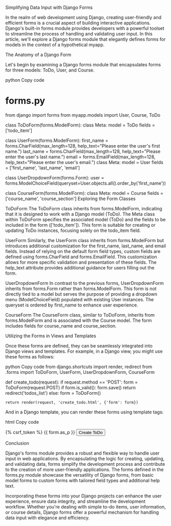 Simplifying Data Input with Django Forms

In the realm of web development using Django, creating user-friendly and efficient forms is a crucial aspect of building interactive applications. Django's built-in forms module provides developers with a powerful toolset to streamline the process of handling and validating user input. In this article, we'll explore a Django forms module that elegantly defines forms for models in the context of a hypothetical myapp.

The Anatomy of a Django Form

Let's begin by examining a Django forms module that encapsulates forms for three models: ToDo, User, and Course.

python
Copy code
# forms.py
from django import forms
from myapp.models import User, Course, ToDo

class ToDoForm(forms.ModelForm):
    class Meta:
        model = ToDo
        fields = ['todo_item']
        
class UserForm(forms.ModelForm):
    first_name = forms.CharField(max_length=128, help_text="Please enter the user's first name.")
    last_name = forms.CharField(max_length=128, help_text="Please enter the user's last name.")
    email = forms.EmailField(max_length=128, help_text="Please enter the user's email.")
    class Meta:
        model = User
        fields = ['first_name', 'last_name', 'email']

class UserDropdownForm(forms.Form):
    user = forms.ModelChoiceField(queryset=User.objects.all().order_by('first_name'))

class CourseForm(forms.ModelForm):
    class Meta:
        model = Course
        fields = ['course_name', 'course_section']
Exploring the Form Classes

ToDoForm
The ToDoForm class inherits from forms.ModelForm, indicating that it is designed to work with a Django model (ToDo). The Meta class within ToDoForm specifies the associated model (ToDo) and the fields to be included in the form (['todo_item']). This form is suitable for creating or updating ToDo instances, focusing solely on the todo_item field.

UserForm
Similarly, the UserForm class inherits from forms.ModelForm but introduces additional customization for the first_name, last_name, and email fields. Instead of relying on the default form field types, custom fields are defined using forms.CharField and forms.EmailField. This customization allows for more specific validation and presentation of these fields. The help_text attribute provides additional guidance for users filling out the form.

UserDropdownForm
In contrast to the previous forms, UserDropdownForm inherits from forms.Form rather than forms.ModelForm. This form is not directly tied to a model but serves the purpose of providing a dropdown menu (ModelChoiceField) populated with existing User instances. The queryset is ordered by first_name to enhance user experience.

CourseForm
The CourseForm class, similar to ToDoForm, inherits from forms.ModelForm and is associated with the Course model. The form includes fields for course_name and course_section.

Utilizing the Forms in Views and Templates

Once these forms are defined, they can be seamlessly integrated into Django views and templates. For example, in a Django view, you might use these forms as follows:

python
Copy code
from django.shortcuts import render, redirect
from .forms import ToDoForm, UserForm, UserDropdownForm, CourseForm

def create_todo(request):
    if request.method == 'POST':
        form = ToDoForm(request.POST)
        if form.is_valid():
            form.save()
            return redirect('todos_list')
    else:
        form = ToDoForm()

    return render(request, 'create_todo.html', {'form': form})
And in a Django template, you can render these forms using template tags:

html
Copy code
<form method="post" action="{% url 'create_todo' %}">
  {% csrf_token %}
  {{ form.as_p }}
  <button type="submit">Create ToDo</button>
</form>
Conclusion

Django's forms module provides a robust and flexible way to handle user input in web applications. By encapsulating the logic for creating, updating, and validating data, forms simplify the development process and contribute to the creation of more user-friendly applications. The forms defined in the forms.py module showcase the versatility of Django forms, from basic model forms to custom forms with tailored field types and additional help text.

Incorporating these forms into your Django projects can enhance the user experience, ensure data integrity, and streamline the development workflow. Whether you're dealing with simple to-do items, user information, or course details, Django forms offer a powerful mechanism for handling data input with elegance and efficiency.
